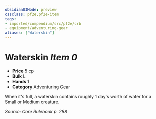 ```yaml
---
obsidianUIMode: preview
cssclass: pf2e,pf2e-item
tags:
- imported/compendium/src/pf2e/crb
- equipment/adventuring-gear
aliases: ["Waterskin"]
---
```

# Waterskin *Item 0*  

- **Price** 5 cp
- **Bulk** L
- **Hands** 1
- **Category** Adventuring Gear

When it's full, a waterskin contains roughly 1 day's worth of water for a Small or Medium creature.

*Source: Core Rulebook p. 288*